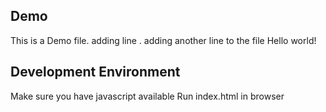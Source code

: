 ## Demo 
This is a Demo file.
adding line .
adding another line to the file
Hello world!

## Development Environment 

Make sure you have javascript available
Run index.html in browser
